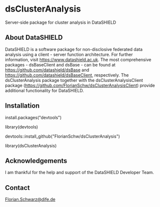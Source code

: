 # dsClusterAnalysis
Server-side package for cluster analysis in DataSHIELD


## About DataSHIELD

DataSHIELD is a software package for non-disclosive federated data analysis using a client - server function architecture. For further information, visit https://www.datashield.ac.uk. The most comprehensive packages - dsBaseClient and dsBase - can be found at https://github.com/datashield/dsBase and https://github.com/datashield/dsBaseClient, respectively.
The dsClusterAnalysis package together with the dsClusterAnalysisClient package (https://github.com/FlorianSchw/dsClusterAnalysisClient) provide additional functionality for DataSHIELD.


## Installation

install.packages("devtools")

library(devtools)

devtools::install_github("FlorianSchw/dsClusterAnalysis")

library(dsClusterAnalysis)


## Acknowledgements

I am thankful for the help and support of the DataSHIELD Developer Team.


## Contact

Florian.Schwarz@dife.de
